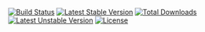 [![Build Status](https://travis-ci.org/github/nguyentrigiang/laravel-notification)](https://travis-ci.org/github/nguyentrigiang/laravel-notification)
[![Latest Stable Version](https://poser.pugx.org/phpunit/phpunit/v)](https://packagist.org/packages/nguyentrigiang/laravel-notification)
[![Total Downloads](https://poser.pugx.org/phpunit/phpunit/downloads)](https://packagist.org/packages/nguyentrigiang/laravel-notification)
[![Latest Unstable Version](https://poser.pugx.org/phpunit/phpunit/v/unstable)](https://packagist.org/packages/nguyentrigiang/laravel-notification) [![License](https://poser.pugx.org/phpunit/phpunit/license)](https://packagist.org/packages/nguyentrigiang/laravel-notification)
